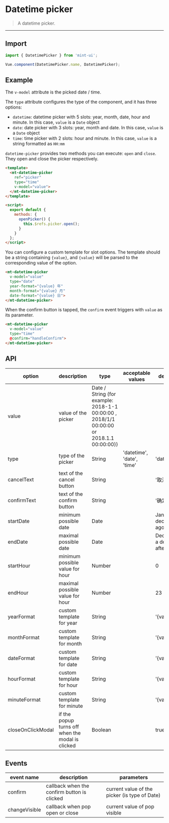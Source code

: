 # Datetime picker

> A datetime picker.

-------------

## Import

```javascript
import { DatetimePicker } from 'mint-ui';

Vue.component(DatetimePicker.name, DatetimePicker);
```

## Example

The `v-model` attribute is the picked date / time.

The `type` attribute configures the type of the component, and it has three options:
*  `datetime`: datetime picker with 5 slots: year, month, date, hour and minute. In this case, `value` is a `Date` object
*  `date`: date picker with 3 slots: year, month and date. In this case, `value` is a `Date` object
*  `time`: time picker with 2 slots: hour and minute. In this case, `value` is a string formatted as `HH:mm`

`datetime-picker` provides two methods you can execute: `open` and `close`. They open and close the picker respectively.

```html
<template>
  <mt-datetime-picker
    ref="picker"
    type="time"
    v-model="value">
  </mt-datetime-picker>
</template>

<script>
  export default {
    methods: {
      openPicker() {
        this.$refs.picker.open();
      }
    }
  };
</script>
```

You can configure a custom template for slot options. The template should be a string containing `{value}`, and `{value}` will be parsed to the corresponding value of the option.

```html
<mt-datetime-picker
  v-model="value"
  type="date"
  year-format="{value} 年"
  month-format="{value} 月"
  date-format="{value} 日">
</mt-datetime-picker>
```

When the confirm button is tapped, the `confirm` event triggers with `value` as its parameter.

```html
<mt-datetime-picker
  v-model="value"
  type="time"
  @confirm="handleConfirm">
</mt-datetime-picker>
```

## API
| option | description | type | acceptable values | default |
|------|-------|---------|-------|--------|
| value | value of the picker | Date / String (for example: 2018-1-1 00:00:00 , 2018/1/1 00:00:00 or 2018.1.1 00:00:00))| | |
| type | type of the picker | String | 'datetime', 'date', 'time' | 'datetime' |
| cancelText | text of the cancel button | String | | '取消' |
| confirmText | text of the confirm button | String | | '确定' |
| startDate | minimum possible date | Date | | Jan. 1st a decade ago |
| endDate | maximal possible date | Date | | Dec. 31st a decade after |
| startHour | minimum possible value for hour | Number | | 0 |
| endHour | maximal possible value for hour | Number | | 23 |
| yearFormat | custom template for year | String | | '{value}' |
| monthFormat | custom template for month | String | | '{value}' |
| dateFormat | custom template for date | String | | '{value}' |
| hourFormat | custom template for hour | String | | '{value}' |
| minuteFormat | custom template for minute | String | | '{value}' |
| closeOnClickModal | if the popup turns off when the modal is clicked | Boolean | | true |
## Events
| event name | description | parameters |
|------|-------|---------|
| confirm | callback when the confirm button is clicked | current value of the picker (is type of Date)|
| changeVisible | callback when pop open or close | current value of pop visible |
